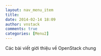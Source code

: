 ```yaml
---
layout: nav_menu_item
title: 
date: 2014-02-14 18:09
author: vnstack
comments: true
categories: [Menu2]
---
```

Các bài viết giới thiệu về OpenStack chung
